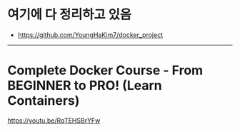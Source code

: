 # 여기에 다 정리하고 있음

- https://github.com/YoungHaKim7/docker_project

<hr>

# Complete Docker Course - From BEGINNER to PRO! (Learn Containers)

https://youtu.be/RqTEHSBrYFw
